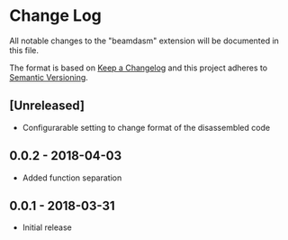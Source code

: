 # Change Log

All notable changes to the "beamdasm" extension will be documented in this file.

The format is based on [Keep a Changelog](http://keepachangelog.com/en/1.0.0/)
and this project adheres to [Semantic Versioning](http://semver.org/spec/v2.0.0.html).

## [Unreleased]

- Configurarable setting to change format of the disassembled code

## 0.0.2 - 2018-04-03

- Added function separation

## 0.0.1 - 2018-03-31

- Initial release